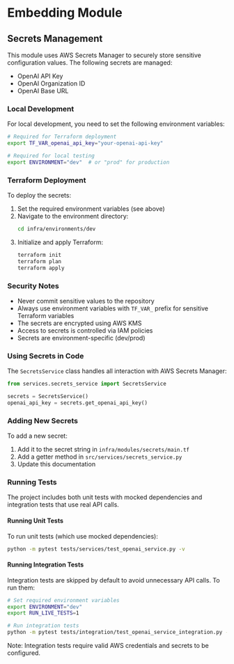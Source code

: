 # Embedding Module

## Secrets Management

This module uses AWS Secrets Manager to securely store sensitive configuration values. The following secrets are managed:

- OpenAI API Key
- OpenAI Organization ID
- OpenAI Base URL

### Local Development

For local development, you need to set the following environment variables:

```bash
# Required for Terraform deployment
export TF_VAR_openai_api_key="your-openai-api-key"

# Required for local testing
export ENVIRONMENT="dev"  # or "prod" for production
```

### Terraform Deployment

To deploy the secrets:

1. Set the required environment variables (see above)
2. Navigate to the environment directory:
   ```bash
   cd infra/environments/dev
   ```
3. Initialize and apply Terraform:
   ```bash
   terraform init
   terraform plan
   terraform apply
   ```

### Security Notes

- Never commit sensitive values to the repository
- Always use environment variables with `TF_VAR_` prefix for sensitive Terraform variables
- The secrets are encrypted using AWS KMS
- Access to secrets is controlled via IAM policies
- Secrets are environment-specific (dev/prod)

### Using Secrets in Code

The `SecretsService` class handles all interaction with AWS Secrets Manager:

```python
from services.secrets_service import SecretsService

secrets = SecretsService()
openai_api_key = secrets.get_openai_api_key()
```

### Adding New Secrets

To add a new secret:

1. Add it to the secret string in `infra/modules/secrets/main.tf`
2. Add a getter method in `src/services/secrets_service.py`
3. Update this documentation

### Running Tests

The project includes both unit tests with mocked dependencies and integration tests that use real API calls.

#### Running Unit Tests

To run unit tests (which use mocked dependencies):

```bash
python -m pytest tests/services/test_openai_service.py -v
```

#### Running Integration Tests

Integration tests are skipped by default to avoid unnecessary API calls. To run them:

```bash
# Set required environment variables
export ENVIRONMENT="dev"
export RUN_LIVE_TESTS=1

# Run integration tests
python -m pytest tests/integration/test_openai_service_integration.py -v
```

Note: Integration tests require valid AWS credentials and secrets to be configured. 